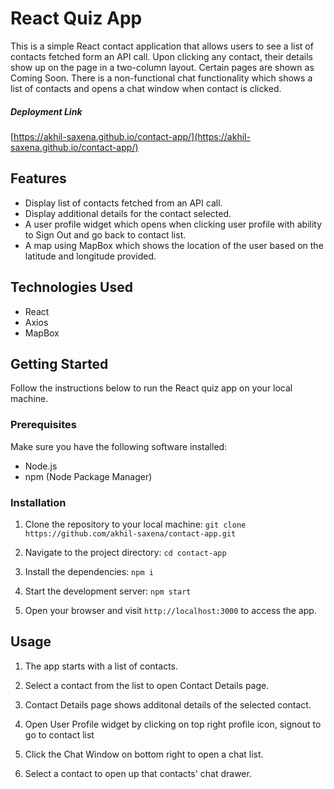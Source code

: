 # React Quiz App

This is a simple React contact application that allows users to see a list of contacts fetched form an API call. Upon clicking any contact, their details show up on the page in a two-column layout. Certain pages are shown as Coming Soon. There is a non-functional chat functionality which shows a list of contacts and opens a chat window when contact is clicked. 


##### Deployment Link
[https://akhil-saxena.github.io/contact-app/](https://akhil-saxena.github.io/contact-app/)


## Features

- Display list of contacts fetched from an API call.
- Display additional details for the contact selected.
- A user profile widget which opens when clicking user profile with ability to Sign Out and go back to contact list.
- A map using MapBox which shows the location of the user based on the latitude and longitude provided.

## Technologies Used

- React
- Axios
- MapBox

## Getting Started

Follow the instructions below to run the React quiz app on your local machine.

### Prerequisites

Make sure you have the following software installed:

- Node.js
- npm (Node Package Manager)

### Installation

1. Clone the repository to your local machine:
```git clone https://github.com/akhil-saxena/contact-app.git```

2. Navigate to the project directory:
```cd contact-app```

3. Install the dependencies:
```npm i```

4. Start the development server:
```npm start```

5. Open your browser and visit `http://localhost:3000` to access the app.


## Usage

1. The app starts with a list of contacts.

2. Select a contact from the list to open Contact Details page.

3. Contact Details page shows additonal details of the selected contact.

4. Open User Profile widget by clicking on top right profile icon, signout to go to contact list

5. Click the Chat Window on bottom right to open a chat list.

6. Select a contact to open up that contacts' chat drawer.
